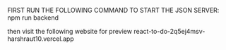 FIRST RUN THE FOLLOWING COMMAND TO START THE JSON SERVER: npm run backend

then visit the following website for preview
react-to-do-2q5ej4msv-harshraut10.vercel.app
